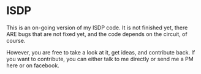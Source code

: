 # ISDP
This is an on-going version of my ISDP code. It is not finished yet, there ARE bugs that are not fixed yet, and the code depends on the circuit, of course.

However, you are free to take a look at it, get ideas, and contribute back. If you want to contribute, you can either talk to me directly or send me a PM here or on facebook.
